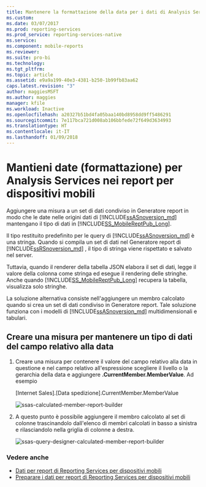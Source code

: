 ```yaml
---
title: Mantenere la formattazione della data per i dati di Analysis Services nei report per dispositivi mobili | Reporting Services | Microsoft Docs
ms.custom: 
ms.date: 03/07/2017
ms.prod: reporting-services
ms.prod_service: reporting-services-native
ms.service: 
ms.component: mobile-reports
ms.reviewer: 
ms.suite: pro-bi
ms.technology: 
ms.tgt_pltfrm: 
ms.topic: article
ms.assetid: e9a9a199-40e3-4381-b250-1b99fb83aa62
caps.latest.revision: "3"
author: maggiesMSFT
ms.author: maggies
manager: kfile
ms.workload: Inactive
ms.openlocfilehash: a20327b51bd4fa05baa140bd8958dd9ff5486291
ms.sourcegitcommit: 7e117bca721d008ab106bbfede72f649d3634993
ms.translationtype: HT
ms.contentlocale: it-IT
ms.lasthandoff: 01/09/2018
---
```

# <a name="retain-date-formatting-for-analysis-services-in-mobile-reports"></a>Mantieni date (formattazione) per Analysis Services nei report per dispositivi mobili
Aggiungere una misura a un set di dati condiviso in Generatore report in modo che le date nelle origini dati di [!INCLUDE[ssASnoversion_md](../../includes/ssasnoversion-md.md)] mantengano il tipo di dati in [!INCLUDE[SS_MobileReptPub_Long](../../includes/ss-mobilereptpub-short.md)].

Il tipo restituito predefinito per le query di [!INCLUDE[ssASnoversion_md](../../includes/ssasnoversion-md.md)] è una stringa.  Quando si compila un set di dati nel Generatore report di [!INCLUDE[ssRSnoversion_md](../../includes/ssrsnoversion-md.md)] , il tipo di stringa viene rispettato e salvato nel server. 

Tuttavia, quando il renderer della tabella JSON elabora il set di dati, legge il valore della colonna come stringa ed esegue il rendering delle stringhe.  Anche quando [!INCLUDE[SS_MobileReptPub_Long](../../includes/ss-mobilereptpub-long.md)] recupera la tabella, visualizza solo stringhe.

La soluzione alternativa consiste nell'aggiungere un membro calcolato quando si crea un set di dati condiviso in Generatore report. Tale soluzione funziona con i modelli di [!INCLUDE[ssASnoversion_md](../../includes/ssasnoversion-md.md)] multidimensionali e tabulari.

## <a name="create-a-measure-to-retain-a-date-field-data-type"></a>Creare una misura per mantenere un tipo di dati del campo relativo alla data

1. Creare una misura per contenere il valore del campo relativo alla data in questione e nel campo relativo all'espressione scegliere il livello o la gerarchia della data e aggiungere **.CurrentMember.MemberValue**. Ad esempio
 
   [Internet Sales].[Data spedizione].CurrentMember.MemberValue
   
   ![ssas-calculated-member-report-builder](../../reporting-services/mobile-reports/media/ssas-calculated-member-report-builder.png)
   
2. A questo punto è possibile aggiungere il membro calcolato al set di colonne trascinandolo dall'elenco di membri calcolati in basso a sinistra e rilasciandolo nella griglia di colonne a destra.  

   ![ssas-query-designer-calculated-member-report-builder](../../reporting-services/mobile-reports/media/ssas-query-designer-calculated-member-report-builder.png) 
   
### <a name="see-also"></a>Vedere anche

-  [Dati per report di Reporting Services per dispositivi mobili](../../reporting-services/mobile-reports/data-for-reporting-services-mobile-reports.md)
-  [Preparare i dati per report di Reporting Services per dispositivi mobili](../../reporting-services/mobile-reports/prepare-data-for-reporting-services-mobile-reports.md)
